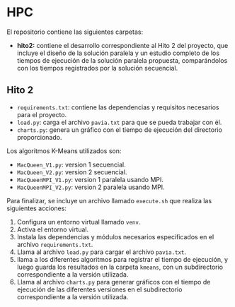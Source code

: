# HPC

El repositorio contiene las siguientes carpetas:

- **hito2:** contiene el desarrollo correspondiente al Hito 2 del proyecto, que incluye el diseño de la solución paralela y un estudio completo de los tiempos de ejecución de la solución paralela propuesta, comparándolos con los tiempos registrados por la solución secuencial.

## Hito 2

- `requirements.txt`: contiene las dependencias y requisitos necesarios para el proyecto.
- `load.py`: carga el archivo `pavia.txt` para que se pueda trabajar con él.
- `charts.py`: genera un gráfico con el tiempo de ejecución del directorio proporcionado.

Los algoritmos K-Means utilizados son:

- `MacQueen_V1.py`: version 1 secuencial.
- `MacQueen_V2.py`: version 2 secuencial.
- `MacQueenMPI_V1.py`: version 1 paralela usando MPI.
- `MacQueenMPI_V2.py`: version 2 paralela usando MPI.

Para finalizar, se incluye un archivo llamado `execute.sh` que realiza las siguientes acciones:

1. Configura un entorno virtual llamado `venv`.
2. Activa el entorno virtual.
3. Instala las dependencias y módulos necesarios especificados en el archivo `requirements.txt`.
4. Llama al archivo `load.py` para cargar el archivo `pavia.txt`.
5. llama a los diferentes algoritmos para registrar el tiempo de ejecución, y luego guarda los resultados en la carpeta `kmeans`, con un subdirectorio correspondiente a la versión utilizada.
6. Llama al archivo `charts.py` para generar gráficos con el tiempo de ejecución de las diferentes versiones en el subdirectorio correspondiente a la versión utilizada.
